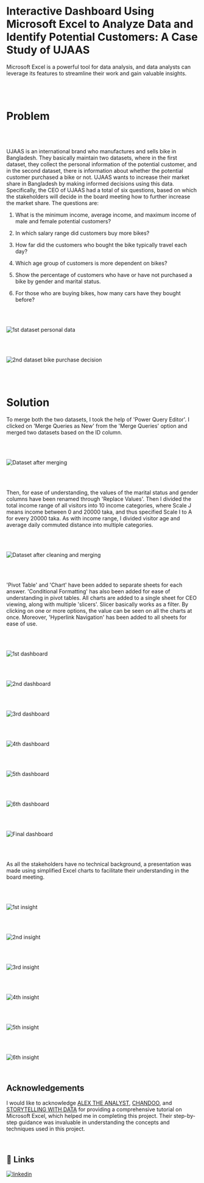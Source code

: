 # Interactive Dashboard Using Microsoft Excel to Analyze Data and Identify Potential Customers: A Case Study of UJAAS

Microsoft Excel is a powerful tool for data analysis, and data analysts can leverage its features to streamline their work and gain valuable insights.

<br/>

<br/>

# Problem



<br/>

<br/>

UJAAS is an international brand who manufactures and sells bike in Bangladesh. They basically maintain two datasets, where in the first dataset, they collect the personal information of the potential customer, and in the second dataset, there is information about whether the potential customer purchased a bike or not. UJAAS wants to increase their market share in Bangladesh by making informed decisions using this data. Specifically, the CEO of UJAAS had a total of six questions, based on which the stakeholders will decide in the board meeting how to further increase the market share. The questions are:

1) What is the minimum income, average income, and maximum income of male and female potential customers?

2) In which salary range did customers buy more bikes?

3) How far did the customers who bought the bike typically travel each day?

4) Which age group of customers is more dependent on bikes?

5) Show the percentage of customers who have or have not purchased a bike by gender and marital status.

6) For those who are buying bikes, how many cars have they bought before?

<br/>

<br/>

![1st dataset personal data](https://github.com/dipu1591/Excel_project_UJAAS_customer_analysis/blob/main/Screenshots/1.PNG)

<br/>

<br/>

![2nd dataset bike purchase decision](https://github.com/dipu1591/Excel_project_UJAAS_customer_analysis/blob/main/Screenshots/2.PNG)

<br/>

<br/>

# Solution

To merge both the two datasets, I took the help of 'Power Query Editor'. I clicked on 'Merge Queries as New' from the 'Merge Queries' option and merged two datasets based on the ID column.

<br/>

<br/>

![Dataset after merging](https://github.com/dipu1591/Excel_project_UJAAS_customer_analysis/blob/main/Screenshots/3.PNG)

<br/>

<br/>

Then, for ease of understanding, the values of the marital status and gender columns have been renamed through 'Replace Values'. Then I divided the total income range of all visitors into 10 income categories, where Scale J means income between 0 and 20000 taka, and thus specified Scale I to A for every 20000 taka. As with income range, I divided visitor age and average daily commuted distance into multiple categories.

<br/>

<br/>

![Dataset after cleaning and merging](https://github.com/dipu1591/Excel_project_UJAAS_customer_analysis/blob/main/Screenshots/4.PNG)

<br/>

<br/>



'Pivot Table' and 'Chart' have been added to separate sheets for each answer. 'Conditional Formatting' has also been added for ease of understanding in pivot tables. All charts are added to a single sheet for CEO viewing, along with multiple 'slicers'. Slicer basically works as a filter. By clicking on one or more options, the value can be seen on all the charts at once. Moreover, 'Hyperlink Navigation' has been added to all sheets for ease of use.

<br/>

<br/>


![1st dashboard](https://github.com/dipu1591/Excel_project_UJAAS_customer_analysis/blob/main/Screenshots/5.PNG)

<br/>

<br/>

![2nd dashboard](https://github.com/dipu1591/Excel_project_UJAAS_customer_analysis/blob/main/Screenshots/6.PNG)

<br/>

<br/>

![3rd dashboard](https://github.com/dipu1591/Excel_project_UJAAS_customer_analysis/blob/main/Screenshots/7.PNG)

<br/>

<br/>

![4th dashboard](https://github.com/dipu1591/Excel_project_UJAAS_customer_analysis/blob/main/Screenshots/8.PNG)

<br/>

<br/>

![5th dashboard](https://github.com/dipu1591/Excel_project_UJAAS_customer_analysis/blob/main/Screenshots/9.PNG)

<br/>

<br/>

![6th dashboard](https://github.com/dipu1591/Excel_project_UJAAS_customer_analysis/blob/main/Screenshots/10.PNG)

<br/>

<br/>

![Final dashboard](https://github.com/dipu1591/Excel_project_UJAAS_customer_analysis/blob/main/Screenshots/11.PNG)

<br/>

<br/>

As all the stakeholders have no technical background, a presentation was made using simplified Excel charts to facilitate their understanding in the board meeting.

<br/>

<br/>

![1st insight](https://github.com/dipu1591/Excel_project_UJAAS_customer_analysis/blob/main/Screenshots/12.PNG)

<br/>

<br/>

![2nd insight](https://github.com/dipu1591/Excel_project_UJAAS_customer_analysis/blob/main/Screenshots/13.PNG)

<br/>

<br/>

![3rd insight](https://github.com/dipu1591/Excel_project_UJAAS_customer_analysis/blob/main/Screenshots/14.PNG)

<br/>

<br/>

![4th insight](https://github.com/dipu1591/Excel_project_UJAAS_customer_analysis/blob/main/Screenshots/15.PNG)

<br/>

<br/>

![5th insight](https://github.com/dipu1591/Excel_project_UJAAS_customer_analysis/blob/main/Screenshots/16.PNG)

<br/>

<br/>

![6th insight](https://github.com/dipu1591/Excel_project_UJAAS_customer_analysis/blob/main/Screenshots/17.PNG)

<br/>


## Acknowledgements

I would like to acknowledge [ALEX THE ANALYST](https://www.youtube.com/@AlexTheAnalyst/), [CHANDOO](https://www.youtube.com/@chandoo_/), and [STORYTELLING WITH DATA](https://www.youtube.com/@storytellingwithdata/) for providing a comprehensive tutorial on Microsoft Excel, which helped me in completing this project. Their step-by-step guidance was invaluable in understanding the concepts and techniques used in this project.

<br/>


## 🔗 Links
[![linkedin](https://img.shields.io/badge/linkedin-0A66C2?style=for-the-badge&logo=linkedin&logoColor=white)](https://www.linkedin.com/in/dipu1591/)
